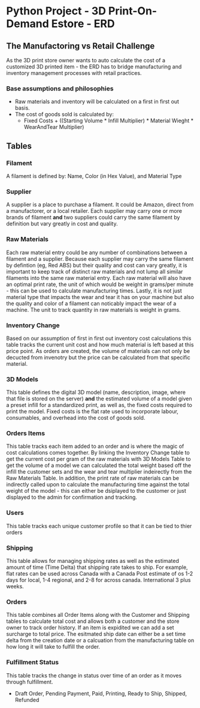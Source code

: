 # Python Project - 3D Print-On-Demand Estore - ERD

## The Manufactoring vs Retail Challenge

As the 3D print store owner wants to auto calculate the cost of a customized 3D printed item - the ERD has to bridge manufacturing and inventory management processes with retail practices.

### Base assumptions and philosophies

- Raw materials and inventory will be calculated on a first in first out basis.
- The cost of goods sold is calculated by:
  - Fixed Costs + ((Starting Volume * Infill Multiplier) * Material Wieght * WearAndTear Multiplier)

## Tables

### Filament
A filament is defined by: Name, Color (in Hex Value), and Material Type

### Supplier
A supplier is a place to purchase a filament. It could be Amazon, direct from a manufactorer, or a local retailer. Each supplier may carry one or more brands of filament **and** two suppliers could carry the same filament by definition but vary greatly in cost and quality.

### Raw Materials
Each raw material entry could be any number of combinations between a filament and a supplier. Because each supplier may carry the same filament by defintion (eg, Red ABS) but their quality and cost can vary greatly, it is important to keep track of distinct raw materials and not lump all similar filaments into the same raw material entry. Each raw material will also have an optimal print rate, the unit of which would be weight in grams/per minute - this can be used to calculate manufacturing times. Lastly, it is not just material type that impacts the wear and tear it has on your machine but also the quality and color of a filament can noticably impact the wear of a machine. The unit to track quantity in raw materials is weight in grams.

### Inventory Change 
Based on our assumption of first in first out inventory cost calculations this table tracks the current unit cost and how much material is left based at this price point. As orders are created, the volume of materials can not only be decucted from invenotry but the price can be calculated from that specific material.

### 3D Models
This table defines the digital 3D model (name, description, image, where that file is stored on the server) **and** the estimated volume of a model given a preset infill for a standardized print, as well as, the fixed costs required to print the model. Fixed costs is the flat rate used to incorporate labour, consumables, and overhead into the cost of goods sold.

### Orders Items
This table tracks each item added to an order and is where the magic of cost calculations comes together. By linking the Inventory Change table to get the current cost per gram of the raw materials with 3D Models Table to get the volume of a model we can calculated the total weight based off the infill the customer sets and the wear and tear multiplier indeirectly from the Raw Materials Table. In addition, the print rate of raw materials can be indirectly called upon to calculate the manufacturing time against the total weight of the model - this can either be dsiplayed to the customer or just displayed to the admin for confirmation and tracking.

### Users
This table tracks each unique customer profile so that it can be tied to thier orders

### Shipping
This table allows for managing shipping rates as well as the estimated amount of time (Time Delta) that shipping rate takes to ship. For example, flat rates can be used across Canada with a Canada Post estimate of os 1-2 days for local, 1-4 regional, and 2-8 for across canada. International 3 plus weeks.

### Orders
This table combines all Order Items along with the Customer and Shipping tables to calculate total cost and allows both a customer and the store owner to track order history. If an item is expidited we can add a set surcharge to total price. The esitmated ship date can either be a set time delta from the creation date or a calcuation from the manufacturing table on how long it will take to fulfill the order.

### Fulfillment Status
This table tracks the change in status over time of an order as it moves through fulfillment.
- Draft Order, Pending Payment, Paid, Printing, Ready to Ship, Shipped, Refunded
